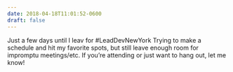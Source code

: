 ```yaml
---
date: 2018-04-18T11:01:52-0600
draft: false
---
```




Just a few days until I leav for #LeadDevNewYork Trying to make a schedule and hit my favorite spots, but still leave enough room for impromptu meetings/etc. If you’re attending or just want to hang out, let me know!



